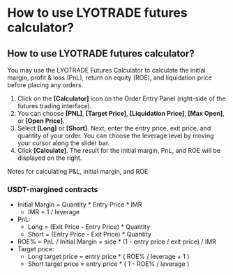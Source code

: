 # How to use LYOTRADE futures calculator?

## **How to use LYOTRADE futures calculator?**

You may use the LYOTRADE Futures Calculator to calculate the initial margin, profit & loss (PnL), return on equity (ROE), and liquidation price before placing any orders.

1. Click on the **\[Calculator]** icon on the Order Entry Panel (right-side of the futures trading interface).
2. You can choose **\[PNL]**, **\[Target Price]**, **\[Liquidation Price]**, **\[Max Open]**, or **\[Open Price]**.
3. Select **\[Long]** or **\[Short]**. Next, enter the entry price, exit price, and quantity of your order. You can choose the leverage level by moving your cursor along the slider bar.
4. Click **\[Calculate]**. The result for the initial margin, PnL, and ROE will be displayed on the right.

Notes for calculating P\&L, initial margin, and ROE:

### USDT-margined contracts

* Initial Margin = Quantity \* Entry Price \* IMR
  * IMR = 1 / leverage
* PnL:
  * Long = (Exit Price - Entry Price) \* Quantity
  * Short = (Entry Price - Exit Price) \* Quantity
* ROE% = PnL / Initial Margin = side \* (1 - entry price / exit price) / IMR
* Target price:
  * Long target price = entry price \* ( ROE% / leverage + 1 )
  * Short target price = entry price \* ( 1 - ROE% / leverage )
